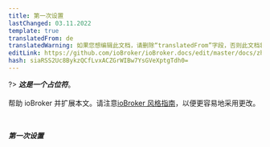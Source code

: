 ```yaml
---
title: 第一次设置
lastChanged: 03.11.2022
template: true
translatedFrom: de
translatedWarning: 如果您想编辑此文档，请删除“translatedFrom”字段，否则此文档将再次自动翻译
editLink: https://github.com/ioBroker/ioBroker.docs/edit/master/docs/zh-cn/tutorial/setup.md
hash: siaRSS2Uc8BykzQCfLvxACZGrWIBw7YsGVeXptgTdh0=
---
```

?> ***这是一个占位符***。<br><br>帮助 ioBroker 并扩展本文。请注意[ioBroker 风格指南](community/styleguidedoc)，以便更容易地采用更改。

<br>

***第一次设置***